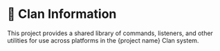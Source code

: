 # 📘 Clan Information

This project provides a shared library of commands, listeners, and other utilities for use across platforms in the {project name} Clan system.
